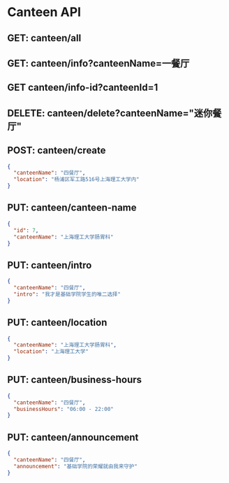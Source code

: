# Canteen API

## GET: canteen/all

## GET: canteen/info?canteenName=一餐厅

## GET canteen/info-id?canteenId=1

## DELETE: canteen/delete?canteenName="迷你餐厅"

## POST: canteen/create

```json
{
  "canteenName": "四餐厅",
  "location": "杨浦区军工路516号上海理工大学内"
}
```

## PUT: canteen/canteen-name

```json
{
  "id": 7,
  "canteenName": "上海理工大学肠胃科"
}
```

## PUT: canteen/intro

```json
{
  "canteenName": "四餐厅",
  "intro": "我才是基础学院学生的唯二选择"
}
```

## PUT: canteen/location

```json
{
  "canteenName": "上海理工大学肠胃科",
  "location": "上海理工大学"
}
```

## PUT: canteen/business-hours

```json
{
  "canteenName": "四餐厅",
  "businessHours": "06:00 - 22:00"
}
```

## PUT: canteen/announcement

```json
{
  "canteenName": "四餐厅",
  "announcement": "基础学院的荣耀就由我来守护"
}
```